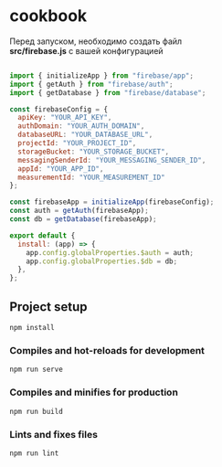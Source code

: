 # cookbook

Перед запуском, необходимо создать файл   
**src/firebase.js** с вашей конфигурацией
  
``` JavaScript

import { initializeApp } from "firebase/app";
import { getAuth } from "firebase/auth";
import { getDatabase } from "firebase/database";

const firebaseConfig = {
  apiKey: "YOUR_API_KEY",
  authDomain: "YOUR_AUTH_DOMAIN",
  databaseURL: "YOUR_DATABASE_URL",
  projectId: "YOUR_PROJECT_ID",
  storageBucket: "YOUR_STORAGE_BUCKET",
  messagingSenderId: "YOUR_MESSAGING_SENDER_ID",
  appId: "YOUR_APP_ID",
  measurementId: "YOUR_MEASUREMENT_ID"
};

const firebaseApp = initializeApp(firebaseConfig);
const auth = getAuth(firebaseApp);
const db = getDatabase(firebaseApp);

export default {
  install: (app) => {
    app.config.globalProperties.$auth = auth;
    app.config.globalProperties.$db = db;
  },
};


```

## Project setup
```
npm install
```

### Compiles and hot-reloads for development
```
npm run serve
```

### Compiles and minifies for production
```
npm run build
```

### Lints and fixes files
```
npm run lint
```


